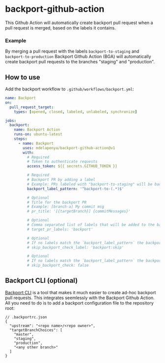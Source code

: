 # backport-github-action

This Github Action will automatically create backport pull request when a pull request is merged, based on the labels it contains.

### Example

By merging a pull request with the labels `backport-to-staging` and `backport-to-production` Backport Github Action (BGA) will automatically create backport pull requests to the branches "staging" and "production".

## How to use

Add the backport workflow to `.github/workflows/backport.yml`:

```yml
name: Backport
on:
  pull_request_target:
    types: [opened, closed, labeled, unlabeled, synchronize]

jobs:
  backport:
    name: Backport Action
    runs-on: ubuntu-latest
    steps:
      - name: Backport
        uses: mdelapenya/backport-github-action@v1
        with:
          # Required
          # Token to authenticate requests
          access_token: ${{ secrets.GITHUB_TOKEN }}

          # Required
          # Backport PR by adding a label
          # Example: PRs labeled with "backport-to-staging" will be backported to "staging"
          backport_label_pattern: '^backport-to-(.*)$'

          # Optional
          # Title for the backport PR
          # Example: [branch-a] My commit msg
          # pr_title: '[{targetBranch}] {commitMessages}'

          # Optional
          # Comma separated list of labels that will be added to the backport PR.
          # target_pr_labels: 'backport'

          # Optional
          # If no labels match the `backport_label_pattern` the backport check will fail. To bypass this for a single PR you can add a label to indicate the PR should not be backported
          # skip_backport_check_label: 'backport:skip'

          # Optional
          # If no labels match the `backport_label_pattern` the backport check will fail. Enabling this will bypass the check for all PRs
          # skip_backport_check: false
```

## Backport CLI (optional)

[Backport CLI](https://github.com/sqren/backport) is a tool that makes it much easier to create ad-hoc backport pull requests. This integrates seemlessly with the Backport Github Action. All you need to do is to add a backport configuration file to the repository root:

```jsonc
// .backportrc.json
{
  "upstream": "<repo name>/<repo owner>",
  "targetBranchChoices": [
    "master",
    "staging",
    "production",
    "<any other branch>"
  ]
}
```
